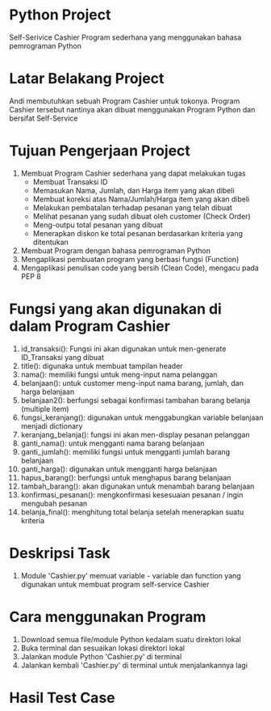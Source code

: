# Python Project
Self-Serivice Cashier Program sederhana yang menggunakan bahasa pemrograman Python

# Latar Belakang Project
Andi membutuhkan sebuah Program Cashier untuk tokonya. Program Cashier tersebut nantinya akan dibuat menggunakan
Program Python dan bersifat Self-Service

# Tujuan Pengerjaan Project
1. Membuat Program Cashier sederhana yang dapat melakukan tugas
    - Membuat Transaksi ID
    - Memasukan Nama, Jumlah, dan Harga item yang akan dibeli
    - Membuat koreksi atas Nama/Jumlah/Harga item yang akan dibeli
    - Melakukan pembatalan terhadap pesanan yang telah dibuat
    - Melihat pesanan yang sudah dibuat oleh customer (Check Order)
    - Meng-outpu total pesanan yang dibuat 
    - Menerapkan diskon ke total pesanan berdasarkan kriteria yang ditentukan
2. Membuat Program dengan bahasa pemrograman Python 
3. Mengaplikasi pembuatan program yang berbasi fungsi (Function)
4. Mengaplikasi penulisan code yang bersih (Clean Code), mengacu pada PEP 8

# Fungsi yang akan digunakan di dalam Program Cashier
1. id_transaksi(): Fungsi ini akan digunakan untuk men-generate ID_Transaksi yang dibuat
2. title(): digunaka untuk membuat tampilan header
3. nama(): memiliki fungsi untuk meng-input nama pelanggan
4. belanjaan(): untuk customer meng-input nama barang, jumlah, dan harga belanjaan
5. belanjaan2(): berfungsi sebagai konfirmasi tambahan barang belanja (multiple item)
6. fungsi_keranjang(): digunakan untuk menggabungkan variable belanjaan menjadi dictionary 
7. keranjang_belanja(): fungsi ini akan men-display pesanan pelanggan
8. ganti_nama(): untuk mengganti nama barang belanjaan
9. ganti_jumlah(): memiliki fungsi untuk mengganti jumlah barang belanjaan
10. ganti_harga(): digunakan untuk mengganti harga belanjaan
11. hapus_barang(): berfungsi untuk menghapus barang belanjaan
12. tambah_barang(): akan digunakan untuk menambah barang belanjaan
13. konfirmasi_pesanan(): mengkonfirmasi kesesuaian pesanan / ingin mengubah pesanan
14. belanja_final(): menghitung total belanja setelah menerapkan suatu kriteria

# Deskripsi Task
1. Module 'Cashier.py' memuat variable - variable dan function yang digunakan untuk membuat program self-service Cashier

# Cara menggunakan Program
1. Download semua file/module Python kedalam suatu direktori lokal
2. Buka terminal dan sesuaikan lokasi direktori lokal
3. Jalankan module Python 'Cashier.py' di terminal
4. Jalankan kembali 'Cashier.py' di terminal untuk menjalankannya lagi

# Hasil Test Case
